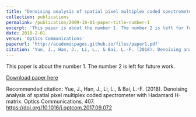 ```yaml
---
title: "Denoising analysis of spatial pixel multiplex coded spectrometer with Hadamard H-matrix"
collection: publications
permalink: /publication/2009-10-01-paper-title-number-1
excerpt: 'This paper is about the number 1. The number 2 is left for future work.'
date: 2018-2-01
venue: 'Optics Communications'
paperurl: 'http://academicpages.github.io/files/paper1.pdf'
citation: 'Yue, J., Han, J., Li, L., & Bai, L.-F. (2018). Denoising analysis of spatial pixel multiplex coded spectrometer with Hadamard H-matrix. Optics Communications, 407. https://doi.org/10.1016/j.optcom.2017.09.072'
---
```

This paper is about the number 1. The number 2 is left for future work.

[Download paper here](http://academicpages.github.io/files/paper1.pdf)

Recommended citation: Yue, J., Han, J., Li, L., & Bai, L.-F. (2018). Denoising analysis of spatial pixel multiplex coded spectrometer with Hadamard H-matrix. Optics Communications, 407. https://doi.org/10.1016/j.optcom.2017.09.072
